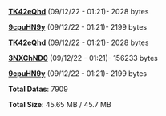 [**TK42eQhd**](/data/TK42eQhd.txt) (09/12/22 - 01:21)- 2028 bytes

[**9cpuHN9y**](/data/9cpuHN9y.txt) (09/12/22 - 01:21)- 2199 bytes

[**TK42eQhd**](/data/TK42eQhd.txt) (09/12/22 - 01:21)- 2028 bytes

[**3NXChND0**](/data/3NXChND0.txt) (09/12/22 - 01:21)- 156233 bytes

[**9cpuHN9y**](/data/9cpuHN9y.txt) (09/12/22 - 01:21)- 2199 bytes

**Total Datas**: 7909

**Total Size**: 45.65 MB / 45.7 MB